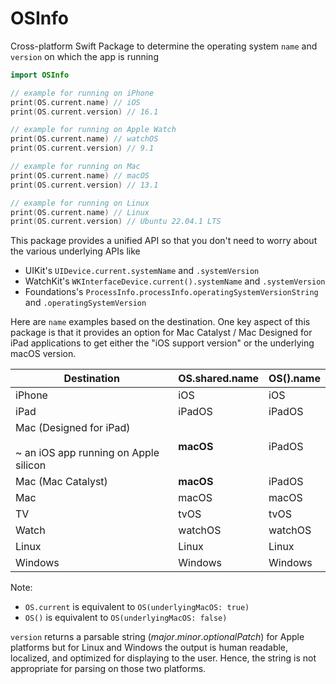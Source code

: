 # OSInfo

Cross-platform Swift Package to determine the operating system `name` and `version` on which the app is running

```swift
import OSInfo

// example for running on iPhone
print(OS.current.name) // iOS
print(OS.current.version) // 16.1

// example for running on Apple Watch
print(OS.current.name) // watchOS
print(OS.current.version) // 9.1

// example for running on Mac
print(OS.current.name) // macOS
print(OS.current.version) // 13.1

// example for running on Linux
print(OS.current.name) // Linux
print(OS.current.version) // Ubuntu 22.04.1 LTS
```

This package provides a unified API so that you don't need to worry about the various underlying APIs like
- UIKit's `UIDevice.current.systemName` and `.systemVersion`
- WatchKit's `WKInterfaceDevice.current().systemName` and `.systemVersion`
- Foundations's `ProcessInfo.processInfo.operatingSystemVersionString` and `.operatingSystemVersion`

Here are `name` examples based on the destination. One key aspect of this package is that it provides an option for Mac Catalyst / Mac Designed for iPad applications to get either the "iOS support version" or the underlying macOS version.

| Destination                                                  | OS.shared.name                          | OS().name |
| ------------------------------------------------------------ | ------------------------------------------------------------ | ------------- |
| iPhone                                                       | iOS                                                          | iOS           |
| iPad                                                         | iPadOS                                                       | iPadOS        |
| Mac (Designed for iPad)<br /><br />~ an iOS app running on Apple silicon | **macOS** | iPadOS        |
| Mac (Mac Catalyst)                                           | **macOS**   | iPadOS        |
| Mac                                                         | macOS                                                      | macOS         |
| TV                                                           | tvOS                                                         | tvOS          |
| Watch                                                        | watchOS                                                      | watchOS       |
| Linux                                                        | Linux                                                          | Linux           |
Windows                                                      | Windows           | Windows | 

Note:
- `OS.current` is equivalent to `OS(underlyingMacOS: true)`
- `OS()` is equivalent to `OS(underlyingMacOS: false)`


`version` returns a parsable string (*major*.*minor*.*optionalPatch*) for Apple platforms but for Linux and Windows the output is human readable, localized, and optimized for displaying to the user. Hence, the string is not appropriate for parsing on those two platforms.
